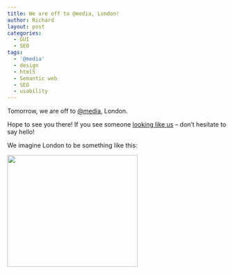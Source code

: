 ```yaml
---
title: We are off to @media, London!
author: Richard
layout: post
categories:
  - GUI
  - SEO
tags:
  - '@media'
  - design
  - html5
  - Semantic web
  - SEO
  - usability
---
```

Tomorrow, we are off to [@media][1], London.

Hope to see you there! If you see someone [looking like us][2] – don’t hesitate to say hello!

We imagine London to be something like this:

[<img class="alignnone size-medium wp-image-148" title="british_20beer_20company_20_2d_20hyannis_20_2d_20photo_20of_20five_2dbeer_20sampler" src="/images/wp/2009/06/british_20beer_20company_20_2d_20hyannis_20_2d_20photo_20of_20five_2dbeer_20sampler-300x257.jpg" alt="" width="300" height="257" />][3]

 [1]: http://www.vivabit.com/atmedia2009/
 [2]: http://developer.newsdesk.se/about/
 [3]: /images/wp/2009/06/british_20beer_20company_20_2d_20hyannis_20_2d_20photo_20of_20five_2dbeer_20sampler.jpg